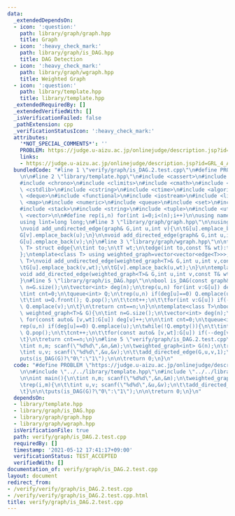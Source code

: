 ```yaml
---
data:
  _extendedDependsOn:
  - icon: ':question:'
    path: library/graph/graph.hpp
    title: Graph
  - icon: ':heavy_check_mark:'
    path: library/graph/is_DAG.hpp
    title: DAG Detection
  - icon: ':heavy_check_mark:'
    path: library/graph/wgraph.hpp
    title: Weighted Graph
  - icon: ':question:'
    path: library/template.hpp
    title: library/template.hpp
  _extendedRequiredBy: []
  _extendedVerifiedWith: []
  _isVerificationFailed: false
  _pathExtension: cpp
  _verificationStatusIcon: ':heavy_check_mark:'
  attributes:
    '*NOT_SPECIAL_COMMENTS*': ''
    PROBLEM: https://judge.u-aizu.ac.jp/onlinejudge/description.jsp?id=GRL_4_A
    links:
    - https://judge.u-aizu.ac.jp/onlinejudge/description.jsp?id=GRL_4_A
  bundledCode: "#line 1 \"verify/graph/is_DAG.2.test.cpp\"\n#define PROBLEM \"https://judge.u-aizu.ac.jp/onlinejudge/description.jsp?id=GRL_4_A\"\
    \n\n#line 2 \"library/template.hpp\"\n#include <cassert>\n#include <cctype>\n\
    #include <chrono>\n#include <climits>\n#include <cmath>\n#include <cstdio>\n#include\
    \ <cstdlib>\n#include <cstring>\n#include <ctime>\n#include <algorithm>\n#include\
    \ <deque>\n#include <functional>\n#include <iostream>\n#include <limits>\n#include\
    \ <map>\n#include <numeric>\n#include <queue>\n#include <set>\n#include <sstream>\n\
    #include <stack>\n#include <string>\n#include <tuple>\n#include <utility>\n#include\
    \ <vector>\n\n#define rep(i,n) for(int i=0;i<(n);i++)\n\nusing namespace std;\n\
    using lint=long long;\n#line 3 \"library/graph/graph.hpp\"\n\nusing graph=vector<vector<int>>;\n\
    \nvoid add_undirected_edge(graph& G,int u,int v){\n\tG[u].emplace_back(v);\n\t\
    G[v].emplace_back(u);\n}\n\nvoid add_directed_edge(graph& G,int u,int v){\n\t\
    G[u].emplace_back(v);\n}\n#line 3 \"library/graph/wgraph.hpp\"\n\ntemplate<class\
    \ T> struct edge{\n\tint to;\n\tT wt;\n\tedge(int to,const T& wt):to(to),wt(wt){}\n\
    };\ntemplate<class T> using weighted_graph=vector<vector<edge<T>>>;\n\ntemplate<class\
    \ T>\nvoid add_undirected_edge(weighted_graph<T>& G,int u,int v,const T& wt){\n\
    \tG[u].emplace_back(v,wt);\n\tG[v].emplace_back(u,wt);\n}\n\ntemplate<class T>\n\
    void add_directed_edge(weighted_graph<T>& G,int u,int v,const T& wt){\n\tG[u].emplace_back(v,wt);\n\
    }\n#line 5 \"library/graph/is_DAG.hpp\"\n\nbool is_DAG(const graph& G){\n\tint\
    \ n=G.size();\n\tvector<int> deg(n);\n\trep(u,n) for(int v:G[u]) deg[v]++;\n\n\
    \tint cnt=0;\n\tqueue<int> Q;\n\trep(u,n) if(deg[u]==0) Q.emplace(u);\n\twhile(!Q.empty()){\n\
    \t\tint u=Q.front(); Q.pop();\n\t\tcnt++;\n\t\tfor(int v:G[u]) if(--deg[v]==0)\
    \ Q.emplace(v);\n\t}\n\treturn cnt==n;\n}\n\ntemplate<class T>\nbool is_DAG(const\
    \ weighted_graph<T>& G){\n\tint n=G.size();\n\tvector<int> deg(n);\n\trep(u,n)\
    \ for(const auto& [v,wt]:G[u]) deg[v]++;\n\n\tint cnt=0;\n\tqueue<int> Q;\n\t\
    rep(u,n) if(deg[u]==0) Q.emplace(u);\n\twhile(!Q.empty()){\n\t\tint u=Q.front();\
    \ Q.pop();\n\t\tcnt++;\n\t\tfor(const auto& [v,wt]:G[u]) if(--deg[v]==0) Q.emplace(v);\n\
    \t}\n\treturn cnt==n;\n}\n#line 5 \"verify/graph/is_DAG.2.test.cpp\"\n\nint main(){\n\
    \tint n,m; scanf(\"%d%d\",&n,&m);\n\tweighted_graph<int> G(n);\n\trep(i,m){\n\t\
    \tint u,v; scanf(\"%d%d\",&u,&v);\n\t\tadd_directed_edge(G,u,v,1);\n\t}\n\n\t\
    puts(is_DAG(G)?\"0\":\"1\");\n\n\treturn 0;\n}\n"
  code: "#define PROBLEM \"https://judge.u-aizu.ac.jp/onlinejudge/description.jsp?id=GRL_4_A\"\
    \n\n#include \"../../library/template.hpp\"\n#include \"../../library/graph/is_DAG.hpp\"\
    \n\nint main(){\n\tint n,m; scanf(\"%d%d\",&n,&m);\n\tweighted_graph<int> G(n);\n\
    \trep(i,m){\n\t\tint u,v; scanf(\"%d%d\",&u,&v);\n\t\tadd_directed_edge(G,u,v,1);\n\
    \t}\n\n\tputs(is_DAG(G)?\"0\":\"1\");\n\n\treturn 0;\n}\n"
  dependsOn:
  - library/template.hpp
  - library/graph/is_DAG.hpp
  - library/graph/graph.hpp
  - library/graph/wgraph.hpp
  isVerificationFile: true
  path: verify/graph/is_DAG.2.test.cpp
  requiredBy: []
  timestamp: '2021-05-12 17:41:17+09:00'
  verificationStatus: TEST_ACCEPTED
  verifiedWith: []
documentation_of: verify/graph/is_DAG.2.test.cpp
layout: document
redirect_from:
- /verify/verify/graph/is_DAG.2.test.cpp
- /verify/verify/graph/is_DAG.2.test.cpp.html
title: verify/graph/is_DAG.2.test.cpp
---
```

